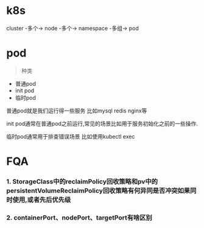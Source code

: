 # k8s
cluster -多个-> node -多个-> namespace -多组-> pod

# pod

> 种类

- 普通pod 
- init pod
- 临时pod

普通pod就是我们运行得一些服务 比如mysql redis nginx等

init pod通常在普通pod之前运行,常见的场景比如用于服务初始化之前的一些操作.

临时pod通常用于排查错误场景 比如使用kubectl exec


# FQA

### 1. StorageClass中的reclaimPolicy回收策略和pv中的persistentVolumeReclaimPolicy回收策略有何异同是否冲突如果同时使用,或者先后优先级 

### 2. containerPort、nodePort、targetPort有啥区别